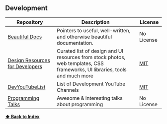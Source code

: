 ## Development

| Repository                                                                                         | Description                                                                                                                 | License                                                                                    |
| -------------------------------------------------------------------------------------------------- | --------------------------------------------------------------------------------------------------------------------------- | ------------------------------------------------------------------------------------------ |
| [Beautiful Docs](https://github.com/PharkMillups/beautiful-docs)                                   | Pointers to useful, well-written, and otherwise beautiful documentation.                                                    | No License                                                                                 |
| [Design Resources for Developers](https://github.com/bradtraversy/design-resources-for-developers) | Curated list of design and UI resources from stock photos, web templates, CSS frameworks, UI libraries, tools and much more | [MIT](https://github.com/bradtraversy/design-resources-for-developers/blob/master/LICENSE) |
| [DevYouTubeList](https://github.com/ErikCH/DevYouTubeList)                                         | List of Development YouTube Channels                                                                                        | [MIT](https://github.com/ErikCH/DevYouTubeList/blob/master/LICENSE)                        |
| [Programming Talks](https://github.com/hellerve/programming-talks)                                 | Awesome & interesting talks about programming                                                                               | No License                                                                                 |

**[⬆ Back to Index](#index)**